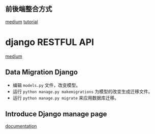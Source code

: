 ## 前後端整合方式
[medium](https://medium.com/georges-note-idea/full-stack-django-and-react-js-%E6%95%B4%E5%90%88-587b9b9cd0b2)
[tutorial](https://www.dhiwise.com/post/integrating-react-with-django-made-easy)

# django RESTFUL API
[medium](https://zoejoyuliao.medium.com/%E7%94%A8-django-rest-framework-%E6%92%B0%E5%AF%AB-restful-api-%E4%B8%A6%E7%94%9F%E6%88%90-swagger-%E6%96%87%E6%AA%94-7cbef7c8e8d6)

## Data Migration Django

 - 编辑 `models.py` 文件，改变模型。
 - 运行 `python manage.py makemigrations` 为模型的改变生成迁移文件。
 - 运行 `python manage.py migrate` 来应用数据库迁移。

## Introduce Django manage page
[documentation](https://docs.djangoproject.com/zh-hans/5.1/intro/tutorial02/#introducing-the-django-admin)